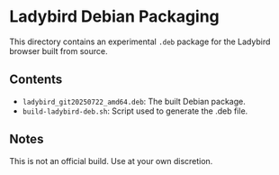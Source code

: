 # Ladybird Debian Packaging

This directory contains an experimental `.deb` package for the Ladybird browser built from source.

## Contents

- `ladybird_git20250722_amd64.deb`: The built Debian package.
- `build-ladybird-deb.sh`: Script used to generate the .deb file.

## Notes

This is not an official build. Use at your own discretion.
